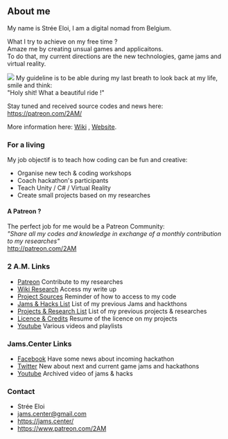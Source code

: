 ## About me

My name is Strée Eloi, I am a digital nomad from Belgium.    
    
What I try to achieve on my free time ?      
Amaze me by creating unsual games and applicaitons.              
To do that, my current directions are the new technologies, game jams and virtual reality.    
    
![](https://github.com/JamsCenter/2AM/blob/master/WebRef/Photo/EloiStreeCoding.jpg?raw=true)
My guideline is to be able during my last breath to look back at my life, smile and think:     
"Holy shit! What a beautiful ride !"  

Stay tuned and received source codes and news here:
https://patreon.com/2AM/

More information here: [Wiki](https://github.com/JamsCenter/2AM/wiki) , [Website](http://jams.center/).


### For a living
My job objectif is to teach how coding can be fun and creative:         
- Organise new tech & coding workshops
- Coach hackathon's participants
- Teach Unity / C# / Virtual Reality
- Create small projects based on my researches

#### A Patreon ?
  
The perfect job for me would be a Patreon Community:    
_"Share all my codes and knowledge in exchange of a monthly contribution to my researches"_  
http://patreon.com/2AM


### 2 A.M. Links
- [Patreon](https://goo.gl/Pdpmvh)  Contribute to my researches
- [Wiki Research](https://goo.gl/0SHZAb)  Access my write up
- [Project Sources](http://www.jams.center/patreonaccess/)  Reminder of how to access to my code
- [Jams & Hacks List](http://www.jams.center/jamsAndHacks/)  List of my previous Jams and hackthons  
- [Projects & Research List](http://www.jams.center/projectsandresearches/) List of my previous projects & researches
- [Licence & Credits](https://github.com/JamsCenter/2AM/wiki/License) Resume of the licence on my projects
- [Youtube](https://www.youtube.com/channel/UCNF9z7L6bfkodhNWvnY5lsg) Various videos and playlists       


### Jams.Center Links
- [Facebook](https://www.facebook.com/jamscenter) Have some news about incoming hackathon
- [Twitter](https://www.twitter.com/jamscenter) New about next and current game jams and hackathons
- [Youtube](https://www.youtube.com/channel/UCss-to1CvzoUIoBNijuiLnA) Archived video of jams & hacks 


### Contact
- Strée Eloi
- jams.center@gmail.com
- https://jams.center/
- https://www.patreon.com/2AM  
